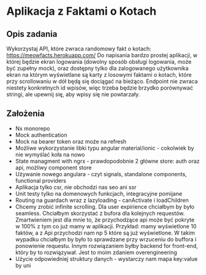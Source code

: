 
# Aplikacja z Faktami o Kotach

## Opis zadania

Wykorzystaj API, które zwraca randomowy fakt o kotach:
https://meowfacts.herokuapp.com/
Do napisania bardzo prostej aplikacji, w której będzie ekran logowania (dowolny sposób obsługi logowania, może być zupełny mock), oraz dostępny tylko dla zalogowanego użytkownika ekran na którym wyświetlane są karty z losowymi faktami o kotach, które przy scrollowaniu w dół będą się dociągać na bieżąco.
Endpoint nie zwraca niestety konkretnych id wpisów, więc trzeba będzie brzydko porównywać stringi, ale upewnij się, aby wpisy się nie powtarzały.


## Założenia 

- Nx monorepo
- Mock authentication
- Mock na bearer token oraz może na refresh
- Możliwe wykorzystanie libki typu angular material/ionic - cokolwiek by nie wymyślać koła na nowo
- State managment with ngrx - prawdopodobnie 2 główne store: auth oraz api, możliwy component store
- Używanie nowego angulara - czyt signals, standalone components, functional providers
- Aplikacja tylko csr, nie obchodzi nas seo ani ssr
- Unit testy tylko na domenowych funkcjach, integracyjne pomijane
- Routing na guardach wraz z lazyloading - canActivate i loadChildren
- Chcemy zrobić infinite scrolling. Dla user expirience chciałbym by było seamless. Chciałbym skorzystać z bufora dla kolejnych requestów. Zmartwieniem jest dla mnie to, że przychodzące api może być pokryte w 100% z tym co już mamy w aplikacji. Przykład: mamy wyświetlone 10 faktów, a z Api przychodzi nam np 5 które są już wyświetlone. W takim wypadku chciałbym by było to sprawdzane przy wrzuceniu do buffora i ponowienie requestu. Innym rozwiązaniem byłby backend for front-end, który by to rozwiązywał. Jest to moim zdaniem overengineering
- Użycie odpowiedniej struktury danych - wystarczy nam mapa key:value by uni
